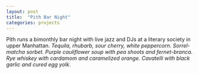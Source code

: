 ```yaml
---
layout: post
title:  "Pith Bar Night"
categories: projects
---
```


Pith runs a bimonthly bar night with live jazz and DJs at a literary society in upper Manhattan.
<em>Tequila, rhubarb, sour cherry, white peppercorn. Sorrel-matcha sorbet. Purple cauliflower soup with pea shoots
and fernet-branca. Rye whiskey with cardamom and caramelized orange. Cavatelli with black garlic and cured egg
yolk</em>.
